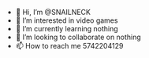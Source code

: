 - 👋 Hi, I’m @SNAILNECK
- 👀 I’m interested in video games
- 🌱 I’m currently learning nothing
- 💞️ I’m looking to collaborate on nothing
- 📫 How to reach me 5742204129

<!---
SNAILNECK/SNAILNECK is a ✨ special ✨ repository because its `README.md` (this file) appears on your GitHub profile.
You can click the Preview link to take a look at your changes.
--->
